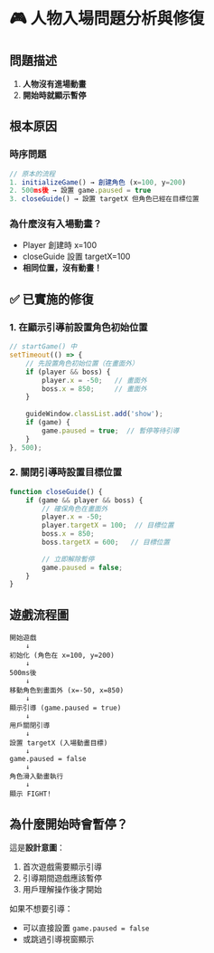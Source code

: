 # 🎮 人物入場問題分析與修復

## 問題描述
1. **人物沒有進場動畫**
2. **開始時就顯示暫停**

## 根本原因

### 時序問題
```javascript
// 原本的流程
1. initializeGame() → 創建角色 (x=100, y=200)
2. 500ms後 → 設置 game.paused = true
3. closeGuide() → 設置 targetX 但角色已經在目標位置
```

### 為什麼沒有入場動畫？
- Player 創建時 x=100
- closeGuide 設置 targetX=100  
- **相同位置，沒有動畫！**

## ✅ 已實施的修復

### 1. 在顯示引導前設置角色初始位置
```javascript
// startGame() 中
setTimeout(() => {
    // 先設置角色初始位置（在畫面外）
    if (player && boss) {
        player.x = -50;   // 畫面外
        boss.x = 850;     // 畫面外
    }
    
    guideWindow.classList.add('show');
    if (game) {
        game.paused = true;  // 暫停等待引導
    }
}, 500);
```

### 2. 關閉引導時設置目標位置
```javascript
function closeGuide() {
    if (game && player && boss) {
        // 確保角色在畫面外
        player.x = -50;
        player.targetX = 100;  // 目標位置
        boss.x = 850;
        boss.targetX = 600;   // 目標位置
        
        // 立即解除暫停
        game.paused = false;
    }
}
```

## 遊戲流程圖

```
開始遊戲
    ↓
初始化 (角色在 x=100, y=200)
    ↓
500ms後
    ↓
移動角色到畫面外 (x=-50, x=850)
    ↓
顯示引導 (game.paused = true)
    ↓
用戶關閉引導
    ↓
設置 targetX (入場動畫目標)
    ↓
game.paused = false
    ↓
角色滑入動畫執行
    ↓
顯示 FIGHT!
```

## 為什麼開始時會暫停？

這是**設計意圖**：
1. 首次遊戲需要顯示引導
2. 引導期間遊戲應該暫停
3. 用戶理解操作後才開始

如果不想要引導：
- 可以直接設置 `game.paused = false`
- 或跳過引導視窗顯示